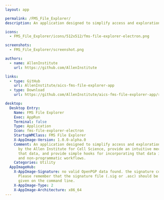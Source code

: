 ```yaml
---
layout: app

permalink: /FMS_File_Explorer/
description: An application designed to simplify access and exploration of data produced by the Allen Institute for Cell Science, provide an intuitive mechanism for organizing that data, and provide simple hooks for incorporating that data into both programmatic and non-programmatic workflows.

icons:
  - FMS_File_Explorer/icons/512x512/fms-file-explorer-electron.png

screenshots:
  - FMS_File_Explorer/screenshot.png

authors:
  - name: AllenInstitute
    url: https://github.com/AllenInstitute

links:
  - type: GitHub
    url: AllenInstitute/aics-fms-file-explorer-app
  - type: Download
    url: https://github.com/AllenInstitute/aics-fms-file-explorer-app/releases

desktop:
  Desktop Entry:
    Name: FMS File Explorer
    Exec: AppRun
    Terminal: false
    Type: Application
    Icon: fms-file-explorer-electron
    StartupWMClass: FMS File Explorer
    X-AppImage-Version: 1.0.0-alpha.0
    Comment: An application designed to simplify access and exploration of data produced
      by the Allen Institute for Cell Science, provide an intuitive mechanism for organizing
      that data, and provide simple hooks for incorporating that data into both programmatic
      and non-programmatic workflows.
    Categories: Utility
  AppImageHub:
    X-AppImage-Signature: no valid OpenPGP data found. the signature could not be verified.
      Please remember that the signature file (.sig or .asc) should be the first file
      given on the command line.
    X-AppImage-Type: 2
    X-AppImage-Architecture: x86_64
---
```

